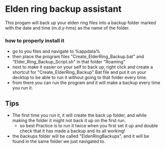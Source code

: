 # Elden ring backup assistant
 This progam will back up your elden ring files into a backup folder marked with the date and time (m.d.y-hms) as the name of the folder.

 ### how to properly install it
 * go to you files and navigate to %appdata%
 * then place the program files "Create_ElderRing_Backup.bat" and "Elder_Ring_Backup_Script.sh" in that folder "Roaming"
 * next to make it easier on your self to back up, right click and create a shortcut for "Create_ElderRing_Backup" Bat file and put it on your decktop to be able to run it without going to that folder every time.
 * from there you can run the program and it will make a backup every time you run it.

## Tips
 * The first time you run it, it will create the back up folder, and while making the folder it might not back it up on the first run. 
      * so best Practice is to run it twice when you first set it up and double check that it has made a backup and its all working! 
 * the backups folder will be called "EldenRingBackups", and it will be found in the same folder we just navigated to.
